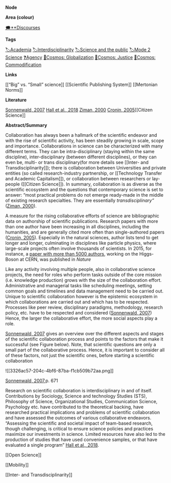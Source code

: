 **Node**

**Area (colour)**

[🗯️**Discourses](https://lean-sphynx-49b.notion.site/Discourses-ab06ed1436054e5b9bf0c0af92149114?pvs=21)

**Tags**

[🏷️Academia](https://lean-sphynx-49b.notion.site/Academia-11bd23c278674ec6843b89f1af801c4d?pvs=21) [🏷️Interdisciplinarity](https://lean-sphynx-49b.notion.site/Interdisciplinarity-8b7e27089f7348828a893429d4f31292?pvs=21) [🏷️Science and the public](https://lean-sphynx-49b.notion.site/Science-and-the-public-0e97862561e84379a6fa9cf93b90ab2b?pvs=21) [🏷️Mode 2 Science](https://lean-sphynx-49b.notion.site/Mode-2-Science-f4287daae3de4bb983342cd01f6f6bcb?pvs=21) [❓Agency](https://lean-sphynx-49b.notion.site/Kind-11587210186680929d30e9ac15b3534c?pvs=21) [🌌Cosmos: Globalization](https://lean-sphynx-49b.notion.site/Cosmos-Globalization-8bfcc0523ab64a819cd329a6875da3ed?pvs=21) [🌌Cosmos: Justice](https://lean-sphynx-49b.notion.site/Cosmos-Justice-e69b4d55d9594bd5be91fcae75164fac?pvs=21) [🌌Cosmos: Commodification](https://lean-sphynx-49b.notion.site/Cosmos-Commodification-ce1df3cd683e4bc39a4f7348f4df6701?pvs=21)

**Links**

[[“Big” vs. “Small” science]] [[Scientific Publishing System]] [[Mertonian Norms]]

**Literature**

[Sonnenwald, 2007](https://lean-sphynx-49b.notion.site/Sonnenwald-2007-61dd1b0ec8f440ca9281e612a21fb9fb?pvs=21) [Hall et al., 2018](https://lean-sphynx-49b.notion.site/Hall-et-al-2018-a1ce80b1f50243afaeb001e6b412734e?pvs=21) [Ziman, 2000](https://lean-sphynx-49b.notion.site/Ziman-2000-c3cc23cb876c4dbe8f10ecda135a072d?pvs=21) [Cronin, 2005](https://lean-sphynx-49b.notion.site/Cronin-2005-05e9345aa0154f15b560b8939805ed76?pvs=21)[[Citizen Science]]

**Abstract/Summary**

Collaboration has always been a hallmark of the scientific endeavor and with the rise of scientific activity, has been steadily growing in scale, scope and importance. Collaborations in science can be characterized with many different terms. They can be intra-disciplinary (staying within the same discipline), inter-disciplinary (between different disciplines), or they can even be, multi- or trans disciplinary(for more details see [[Inter- and Transdisciplinarity]]); there is collaboration between Universities and private entities (so called research-industry partnership, or [[Technology Transfer and Academic Capitalism]]), or collaboration between researchers or lay-people ([[Citizen Science]]). In summary, collaboration is as diverse as the scientific ecosystem and the questions that contemporary science is set to answer: “most practical problems do not emerge ready-made in the middle of existing research specialties. They are essentially _transdisciplinary”_ ([Ziman, 2000](https://lean-sphynx-49b.notion.site/Ziman-2000-c3cc23cb876c4dbe8f10ecda135a072d?pvs=21)).

A measure for the rising collaborative efforts of science are bibliographic data on authorship of scientific publications. Research papers with more than one author have been increasing in all disciplines, including the humanities, and are generally cited more often than single-authored papers ([Cronin, 2005](https://lean-sphynx-49b.notion.site/Cronin-2005-05e9345aa0154f15b560b8939805ed76?pvs=21)). Especially in the natural sciences, author lists tend to get longer and longer, culminating in disciplines like particle physics, where large-scale projects often involve thousands of scientists. In 2015, for instance, a [paper with more than 5000 authors](https://www-nature-com.libproxy.unibz.it/articles/nature14474), working on the Higgs-Boson at CERN, was published in _Nature_

Like any activity involving multiple people, also in collaborative science projects, the need for roles who perform tasks outside of the core mission (i.e. knowledge production) grows with the size of the collaboration effort. Administrative and managerial tasks like scheduling meetings, setting common goals and timelines and data management need to be carried out. Unique to scientific collaboration however is the epistemic ecosystem in which collaborations are carried out and which has to be respected. Processes like peer review, disciplinary paradigms, methodology, research policy, etc. have to be respected and considered ([Sonnenwald, 2007](https://lean-sphynx-49b.notion.site/Sonnenwald-2007-61dd1b0ec8f440ca9281e612a21fb9fb?pvs=21)) Hence, the larger the collaborative effort, the more social aspects play a role.

[Sonnenwald, 2007](https://lean-sphynx-49b.notion.site/Sonnenwald-2007-61dd1b0ec8f440ca9281e612a21fb9fb?pvs=21) gives an overview over the different aspects and stages of the scientific collaboration process and points to the factors that make it successful (see Figure below). Note, that scientific questions are only a small part of the collaborative process. Hence, it is important to consider all of these factors, not just the scientific ones, before starting a scientific collaboration

![[3326ac57-204c-4bf6-87ba-f1cb509b72aa.png]]

[Sonnenwald, 2007](https://lean-sphynx-49b.notion.site/Sonnenwald-2007-61dd1b0ec8f440ca9281e612a21fb9fb?pvs=21),p. 671

  

Research on scientific collaboration is interdisciplinary in and of itself. Contributions by Sociology, Science and technology Studies (STS), Philosophy of Science, Organizational Studies, Communication Science, Psychology etc. have contributed to the theoretical backing, have researched practical implications and problems of scientific collaboration and have assessed the outcomes of various collaborative endeavors. “Assessing the scientific and societal impact of team-based research, though challenging, is critical to ensure science policies and practices maximize our investments in science. Limited resources have also led to the production of studies that have used convenience samples, or that have evaluated a single program” [Hall et al., 2018](https://lean-sphynx-49b.notion.site/Hall-et-al-2018-a1ce80b1f50243afaeb001e6b412734e?pvs=21).

[[Open Science]]

[[Mobility]]

[[Inter- and Transdisciplinarity]]